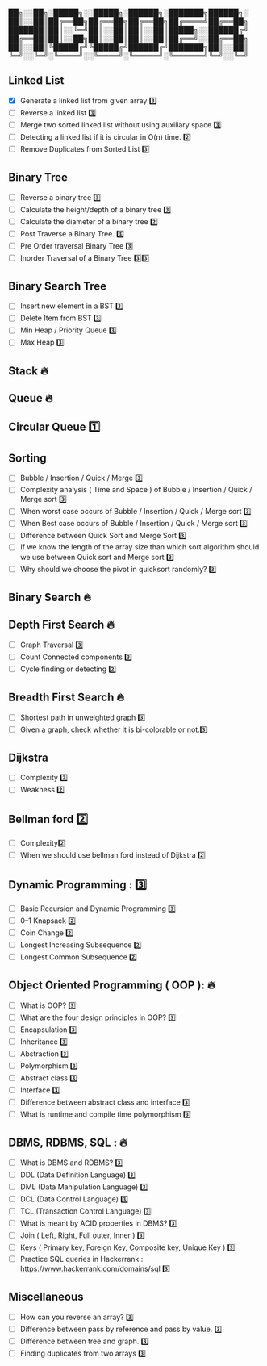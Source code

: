 
██╗░░██╗░█████╗░░█████╗░██████╗░███████╗██████╗░
██║░░██║██╔══██╗██╔══██╗██╔══██╗██╔════╝██╔══██╗
███████║██║░░╚═╝██║░░██║██║░░██║█████╗░░██████╔╝
██╔══██║██║░░██╗██║░░██║██║░░██║██╔══╝░░██╔══██╗
██║░░██║╚█████╔╝╚█████╔╝██████╔╝███████╗██║░░██║
╚═╝░░╚═╝░╚════╝░░╚════╝░╚═════╝░╚══════╝╚═╝░░╚═╝

## Linked List

- [x] Generate a linked list from given array :three:
- [ ] Reverse a linked list :three:
- [ ] Merge two sorted linked list without using auxiliary space :three:
- [ ] Detecting a linked list if it is circular in O(n) time. :two:
- [ ] Remove Duplicates from Sorted List :three:

## Binary Tree

- [ ] Reverse a binary tree :three:
- [ ] Calculate the height/depth of a binary tree :three:
- [ ] Calculate the diameter of a binary tree :two:
- [ ] Post Traverse a Binary Tree. :three:
- [ ] Pre Order traversal Binary Tree :three:
- [ ] Inorder Traversal of a Binary Tree :three::three:

## Binary Search Tree

- [ ] Insert new element in a BST :three:
- [ ] Delete Item from BST :three:
- [ ] Min Heap / Priority Queue :three:
- [ ] Max Heap :three:

## Stack 🔥

## Queue 🔥

## Circular Queue :one:

## Sorting

- [ ] Bubble / Insertion / Quick / Merge :three:
- [ ] Complexity analysis ( Time and Space ) of Bubble / Insertion / Quick / Merge sort :three:
- [ ] When worst case occurs of Bubble / Insertion / Quick / Merge sort :three:
- [ ] When Best case occurs of Bubble / Insertion / Quick / Merge sort :three:
- [ ] Difference between Quick Sort and Merge Sort :three:
- [ ] If we know the length of the array size than which sort algorithm should we use between Quick sort and Merge sort :three:
- [ ] Why should we choose the pivot in quicksort randomly? :three:

## Binary Search 🔥

## Depth First Search 🔥

- [ ] Graph Traversal :three:
- [ ] Count Connected components :three:
- [ ] Cycle finding or detecting :two:

## Breadth First Search 🔥

- [ ] Shortest path in unweighted graph :three:
- [ ] Given a graph, check whether it is bi-colorable or not.:three:

## Dijkstra

- [ ] Complexity :two:
- [ ] Weakness :two:

## Bellman ford :two:

- [ ] Complexity:two:
- [ ] When we should use bellman ford instead of Dijkstra :two:

## Dynamic Programming : :three:

- [ ] Basic Recursion and Dynamic Programming :three:
- [ ] 0–1 Knapsack :two:
- [ ] Coin Change :two:
- [ ] Longest Increasing Subsequence :two:
- [ ] Longest Common Subsequence :two:

## Object Oriented Programming ( OOP ): 🔥

- [ ] What is OOP? :three:
- [ ] What are the four design principles in OOP? :three:
- [ ] Encapsulation :three:
- [ ] Inheritance :three:
- [ ] Abstraction :three:
- [ ] Polymorphism :three:
- [ ] Abstract class :three:
- [ ] Interface :three:
- [ ] Difference between abstract class and interface :three:
- [ ] What is runtime and compile time polymorphism :three:

## DBMS, RDBMS, SQL : 🔥

- [ ] What is DBMS and RDBMS? :three:
- [ ] DDL (Data Definition Language) :three:
- [ ] DML (Data Manipulation Language) :three:
- [ ] DCL (Data Control Language) :three:
- [ ] TCL (Transaction Control Language) :three:
- [ ] What is meant by ACID properties in DBMS? :three:
- [ ] Join ( Left, Right, Full outer, Inner ) :three:
- [ ] Keys ( Primary key, Foreign Key, Composite key, Unique Key ) :three:
- [ ] Practice SQL queries in Hackerrank : https://www.hackerrank.com/domains/sql :three:

## Miscellaneous

- [ ] How can you reverse an array? :three:
- [ ] Difference between pass by reference and pass by value. :three:
- [ ] Difference between tree and graph. :three:
- [ ] Finding duplicates from two arrays :three:
